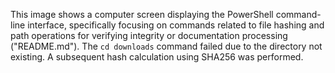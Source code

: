 This image shows a computer screen displaying the PowerShell command-line interface, specifically focusing on commands related to file hashing and path operations for verifying integrity or documentation processing ("README.md"). The `cd downloads` command failed due to the directory not existing. A subsequent hash calculation using SHA256 was performed.